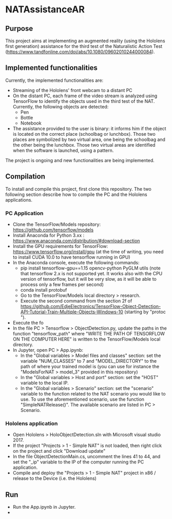 # NATAssistanceAR

## Purpose
This project aims at implementing an augmented reality (using the Hololens first generation) assistance for the third test of the Naturalistic Action Test (https://www.tandfonline.com/doi/abs/10.1080/09602010244000084).

## Implemented functionalities
Currently, the implemented functionalities are:
- Streaming of the Hololens' front webcam to a distant PC
- On the distant PC, each frame of the video stream is analyzed using TensorFlow to identify the objects used in the third test of the NAT. Currently, the following objects are detected:
  - Pen
  - Bottle
  - Notebook
- The assistance provided to the user is binary: it informs him if the object is located on the correct place (schoolbag or lunchbox). Those two places are symbolized by two virtual area, one being the schoolbag and the other being the lunchbox. Those two virtual areas are identified when the software is launched, using a pattern.

The project is ongoing and new functionalities are being implemented.

## Compilation
To install and compile this project, first clone this repository.
The two following section describe how to compile the PC and the Hololens applications.

### PC Application
- Clone the TensorFlow/Models repository: https://github.com/tensorflow/models
- Install Anaconda for Python 3.xx : https://www.anaconda.com/distribution/#download-section
- Install the GPU requirements for TensorFlow: https://www.tensorflow.org/install/gpu (at the time of writing, you need to install CUDA 10.0 to have tensorflow running in GPU)
- In the Anaconda console, execute the following commands:
  - pip install tensorflow-gpu==1.15 opencv-python PyGLM utils
  (note that tensorflow 2.x is not supported yet. It works also with the CPU version of tensorflow, but it will be very slow, as it will be able to process only a few frames per second)
  - conda install protobuf
  - Go to the TensorFlow/Models local directory > research.
  - Execute the second command from the section 2f of https://github.com/EdjeElectronics/TensorFlow-Object-Detection-API-Tutorial-Train-Multiple-Objects-Windows-10 (starting by "protoc ").
- Execute the fo
- In the file PC > Tensorflow > ObjectDetection.py, update the paths in the function "tensorflow_path" where "WRITE THE PATH OF TENSORFLOW ON THE COMPUTER HERE" is written to the TensorFlow/Models local directory.
- In Jupyter, open PC > App.ipynb:
  - In the "Global variables > Model files and classes" section: set the variable "NUM_CLASSES" to 7 and "MODEL_DIRECTORY" to the path of where your trained model is (you can use for instance the "ModelsForNAT > model_3" provided in this repository)
  - In the "Global variables > Host and port" section: set the "HOST" variable to the local IP.
  - In the "Global variables > Scenario" section: set the "scenario" variable to the function related to the NAT scenario you would like to use. To use the aforementioned scenario, use the function "SimpleNATRelease()". The available scenario are listed in PC > Scenario.

### Hololens application
- Open Hololens > HoloObjectDetection.sln with Microsoft visual studio 2017.
- If the project "Projects > 1 - Simple NAT" is not loaded, then right click on the project and click "Download update"
- In the file ObjectDetectionMain.cs, uncomment the lines 41 to 44, and set the "\_ip" variable to the IP of the computer running the PC application. 
- Compile and deploy the "Projects > 1 - Simple NAT" project in x86 / release to the Device (i.e. the Hololens)

## Run
- Run the App.ipynb in Jupyter.
- 

